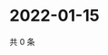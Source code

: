 # 2022-01-15

共 0 条

<!-- BEGIN WEIBO -->
<!-- 最后更新时间 Sat Jan 15 2022 17:00:49 GMT+0800 (China Standard Time) -->

<!-- END WEIBO -->
